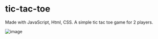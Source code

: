 # tic-tac-toe
Made with JavaScript, Html, CSS. A simple tic tac toe game for 2 players.

![image](https://user-images.githubusercontent.com/92361206/141293575-86033314-17f2-4fe2-b2f2-7c129e959550.png)
